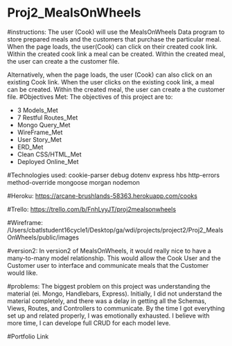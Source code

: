# Proj2_MealsOnWheels
#instructions:
The user (Cook) will use the MealsOnWheels Data program to store prepared meals and the customers that purchase the particular meal.  When the page loads, the user(Cook) can click on their created cook link. Within the created cook link a meal can be created. Within the created meal, the user can create a the customer file.

Alternatively, when the page loads, the user (Cook) can also click on an existing Cook link. When the user clicks on the existing cook link, a meal can be created. Within the created meal, the user can create a the customer file. 
#Objectives Met:
The objectives of this project are to:

- 3 Models_Met
- 7 Restful Routes_Met
- Mongo Query_Met
- WireFrame_Met
- User Story_Met
- ERD_Met
- Clean CSS/HTML_Met
- Deployed Online_Met

#Technologies used:
cookie-parser
debug
dotenv
express
hbs
http-errors
method-override
mongoose
morgan
nodemon

#Heroku:
https://arcane-brushlands-58363.herokuapp.com/cooks

#Trello:
https://trello.com/b/FnhLyyJT/proj2mealsonwheels

#Wireframe:
/Users/cbatlstudent16cycle1/Desktop/ga/wdi/projects/project2/Proj2_MealsOnWheels/public/images

#version2:
In version2 of MealsOnWheels, it would really nice to have a many-to-many model relationship.  This would allow the Cook User and the Customer user to interface and communicate meals that the Customer would like.

#problems:
The biggest problem on this project was understanding the material (ei. Mongo, Handlebars, Express). Initially, I did not understand the material completely, and there was a delay in getting all the Schemas, Views, Routes, and Controllers to communicate.  By the time I got everything set up and related properly, I was emotionally exhausted.  I believe with more time, I can develope full CRUD for each model leve.

#Portfolio Link
